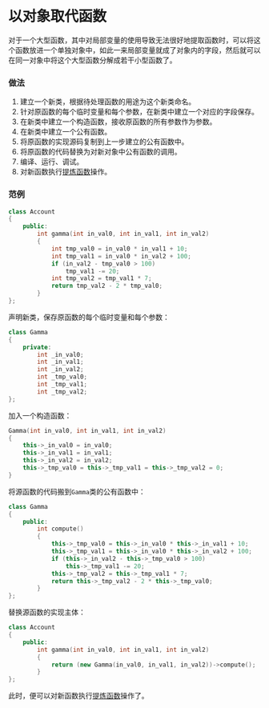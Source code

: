 # 以对象取代函数

对于一个大型函数，其中对局部变量的使用导致无法很好地提取函数时，可以将这个函数放进一个单独对象中，如此一来局部变量就成了对象内的字段，然后就可以在同一对象中将这个大型函数分解成若干小型函数了。

### 做法

1. 建立一个新类，根据待处理函数的用途为这个新类命名。
2. 针对原函数的每个临时变量和每个参数，在新类中建立一个对应的字段保存。
3. 在新类中建立一个构造函数，接收原函数的所有参数作为参数。
4. 在新类中建立一个公有函数。
5. 将原函数的实现源码复制到上一步建立的公有函数中。
6. 将原函数的代码替换为对新对象中公有函数的调用。
7. 编译、运行、调试。
8. 对新函数执行[提炼函数](./extract-method.md)操作。

### 范例

```c++
class Account
{
    public:
        int gamma(int in_val0, int in_val1, int in_val2)
        {
            int tmp_val0 = in_val0 * in_val1 + 10;
            int tmp_val1 = in_val0 * in_val2 + 100;
            if (in_val2 - tmp_val0 > 100)
                tmp_val1 -= 20;
            int tmp_val2 = tmp_val1 * 7;
            return tmp_val2 - 2 * tmp_val0;
        }
};
```

声明新类，保存原函数的每个临时变量和每个参数：

```c++
class Gamma
{
    private:
        int _in_val0;
        int _in_val1;
        int _in_val2;
        int _tmp_val0;
        int _tmp_val1;
        int _tmp_val2;
};
```

加入一个构造函数：

```c++
Gamma(int in_val0, int in_val1, int in_val2)
{
    this->_in_val0 = in_val0;
    this->_in_val1 = in_val1;
    this->_in_val2 = in_val2;
    this->_tmp_val0 = this->_tmp_val1 = this->_tmp_val2 = 0;
}
```

将源函数的代码搬到`Gamma`类的公有函数中：

```c++
class Gamma
{
    public:
        int compute()
        {
            this->_tmp_val0 = this->_in_val0 * this->_in_val1 + 10;
            this->_tmp_val1 = this->_in_val0 * this->_in_val2 + 100;
            if (this->_in_val2 - this->_tmp_val0 > 100)
                this->_tmp_val1 -= 20;
            this->_tmp_val2 = this->_tmp_val1 * 7;
            return this->_tmp_val2 - 2 * this->_tmp_val0;
        }
};
```

替换源函数的实现主体：

```c++
class Account
{
    public:
        int gamma(int in_val0, int in_val1, int in_val2)
        {
            return (new Gamma(in_val0, in_val1, in_val2))->compute();
        }
};
```

此时，便可以对新函数执行[提炼函数](./extract-method.md)操作了。